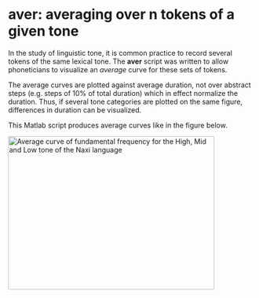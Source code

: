 aver: averaging over n tokens of a given tone
=============

In the study of linguistic tone, it is common practice to record several tokens of the same lexical tone. The **aver** script was written to allow phoneticians to visualize an *average* curve for these sets of tokens.

The average curves are plotted against average duration, not over abstract steps (e.g. steps of 10% of total duration) which in effect normalize the duration. Thus, if several tone categories are plotted on the same figure, differences in duration can be visualized. 

This Matlab script produces average curves like in the figure below.

<img src="https://github.com/alexis-michaud/egg/blob/master/aver/ICPhS_M5_SemiTones.jpg" alt="Average curve of fundamental frequency for the High, Mid and Low tone of the Naxi language" width="420" height="312">
